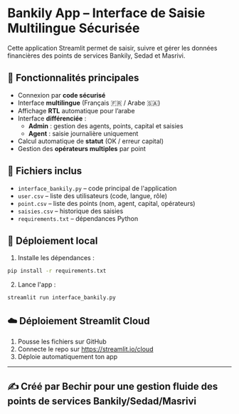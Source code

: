 
# Bankily App – Interface de Saisie Multilingue Sécurisée

Cette application Streamlit permet de saisir, suivre et gérer les données financières des points de services Bankily, Sedad et Masrivi.

## 🔐 Fonctionnalités principales

- Connexion par **code sécurisé**
- Interface **multilingue** (Français 🇫🇷 / Arabe 🇸🇦)
- Affichage **RTL** automatique pour l’arabe
- Interface **différenciée** :
  - **Admin** : gestion des agents, points, capital et saisies
  - **Agent** : saisie journalière uniquement
- Calcul automatique de **statut** (OK / erreur capital)
- Gestion des **opérateurs multiples** par point

## 📁 Fichiers inclus

- `interface_bankily.py` – code principal de l'application
- `user.csv` – liste des utilisateurs (code, langue, rôle)
- `point.csv` – liste des points (nom, agent, capital, opérateurs)
- `saisies.csv` – historique des saisies
- `requirements.txt` – dépendances Python

## 🚀 Déploiement local

1. Installe les dépendances :
```bash
pip install -r requirements.txt
```

2. Lance l'app :
```bash
streamlit run interface_bankily.py
```

## ☁️ Déploiement Streamlit Cloud

1. Pousse les fichiers sur GitHub
2. Connecte le repo sur https://streamlit.io/cloud
3. Déploie automatiquement ton app

---

## ✍️ Créé par Bechir pour une gestion fluide des points de services Bankily/Sedad/Masrivi
